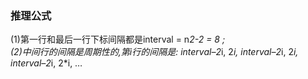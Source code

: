 ### 推理公式
(1)第一行和最后一行下标间隔都是interval = n*2-2 = 8 ;    
(2)中间行的间隔是周期性的,第i行的间隔是: interval–2*i, 2*i, interval–2*i, 2*i, interval–2*i, 2*i, …    
